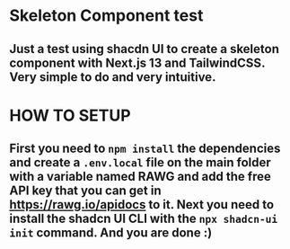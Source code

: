 # Skeleton Component test
## Just a test using shacdn UI to create a skeleton component with Next.js 13 and TailwindCSS. Very simple to do and very intuitive.

# HOW TO SETUP
## First you need to `npm install` the dependencies and create a `.env.local` file on the main folder with a variable named **RAWG** and add the free API key that you can get in https://rawg.io/apidocs to it. Next you need to install the shadcn UI CLI with the `npx shadcn-ui init` command. And you are done :)
